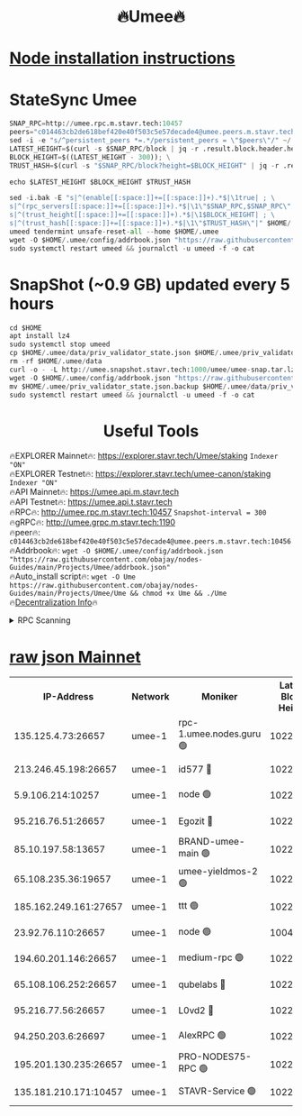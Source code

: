<h1 align="center"> 🔥Umee🔥</h1>


[Node installation instructions](https://github.com/obajay/nodes-Guides/tree/main/Projects/Umee)
=
# StateSync Umee
```python
SNAP_RPC=http://umee.rpc.m.stavr.tech:10457
peers="c014463cb2de618bef420e40f503c5e57decade4@umee.peers.m.stavr.tech:10456"
sed -i -e "s/^persistent_peers *=.*/persistent_peers = \"$peers\"/" ~/.umee/config/config.toml
LATEST_HEIGHT=$(curl -s $SNAP_RPC/block | jq -r .result.block.header.height); \
BLOCK_HEIGHT=$((LATEST_HEIGHT - 300)); \
TRUST_HASH=$(curl -s "$SNAP_RPC/block?height=$BLOCK_HEIGHT" | jq -r .result.block_id.hash)

echo $LATEST_HEIGHT $BLOCK_HEIGHT $TRUST_HASH

sed -i.bak -E "s|^(enable[[:space:]]+=[[:space:]]+).*$|\1true| ; \
s|^(rpc_servers[[:space:]]+=[[:space:]]+).*$|\1\"$SNAP_RPC,$SNAP_RPC\"| ; \
s|^(trust_height[[:space:]]+=[[:space:]]+).*$|\1$BLOCK_HEIGHT| ; \
s|^(trust_hash[[:space:]]+=[[:space:]]+).*$|\1\"$TRUST_HASH\"|" $HOME/.umee/config/config.toml
umeed tendermint unsafe-reset-all --home $HOME/.umee
wget -O $HOME/.umee/config/addrbook.json "https://raw.githubusercontent.com/obajay/nodes-Guides/main/Projects/Umee/addrbook.json"
sudo systemctl restart umeed && journalctl -u umeed -f -o cat
```
# SnapShot (~0.9 GB) updated every 5 hours
```python
cd $HOME
apt install lz4
sudo systemctl stop umeed
cp $HOME/.umee/data/priv_validator_state.json $HOME/.umee/priv_validator_state.json.backup
rm -rf $HOME/.umee/data
curl -o - -L http://umee.snapshot.stavr.tech:1000/umee/umee-snap.tar.lz4 | lz4 -c -d - | tar -x -C $HOME/.umee --strip-components 2
wget -O $HOME/.umee/config/addrbook.json "https://raw.githubusercontent.com/obajay/nodes-Guides/main/Projects/Umee/addrbook.json"
mv $HOME/.umee/priv_validator_state.json.backup $HOME/.umee/data/priv_validator_state.json
sudo systemctl restart umeed && journalctl -u umeed -f -o cat
```
 <h1 align="center"> Useful Tools</h1>

🔥EXPLORER Mainnet🔥:      https://explorer.stavr.tech/Umee/staking             `Indexer "ON"` \
🔥EXPLORER Testnet🔥:        https://explorer.stavr.tech/umee-canon/staking      `Indexer "ON"` \
🔥API Mainnet🔥:                   https://umee.api.m.stavr.tech \
🔥API Testnet🔥:                     https://umee.api.t.stavr.tech \
🔥RPC🔥:                                   http://umee.rpc.m.stavr.tech:10457                     `Snapshot-interval = 300` \
🔥gRPC🔥:                              http://umee.grpc.m.stavr.tech:1190 \
🔥peer🔥:                     `c014463cb2de618bef420e40f503c5e57decade4@umee.peers.m.stavr.tech:10456` \
🔥Addrbook🔥:    ```wget -O $HOME/.umee/config/addrbook.json "https://raw.githubusercontent.com/obajay/nodes-Guides/main/Projects/Umee/addrbook.json"``` \
🔥Auto_install script🔥: ```wget -O Ume https://raw.githubusercontent.com/obajay/nodes-Guides/main/Projects/Umee/Ume && chmod +x Ume && ./Ume``` \
🔥[Decentralization Info](https://github.com/obajay/StateSync-snapshots/tree/main/Projects/Umee/Decentralization)🔥

<details>
<summary>RPC Scanning</summary>

<h2 align="center"> We scan nodes in real time every 4 hours. And we provide the final result of RPC endpoints.
We cannot influence the operation of these nodes in any way. </h2>


```python
If Voting Power is higher than 0 --> then the Node is a validator of the network and may be subject to attack and be a potential threat to the chain.
```
```python
We marked such validators with a red symbol
```

</details>

[raw json Mainnet](https://rpc-check.umeem.stavr.tech/umeem/rpc-umeem-result.json)
=



<table><tr><th>IP-Address</th><th>Network</th><th>Moniker</th><th>Latest Block Height</th><th>Earliest Block Height</th><th>Catching Up</th><th>Tx Index</th><th>Voting Power</th><th>Scan Time</th></tr><tr><td>135.125.4.73:26657</td><td>umee-1</td><td>rpc-1.umee.nodes.guru 🟢</td><td>10228777</td><td>5167386</td><td>False</td><td>on</td><td>0</td><td>2024-01-21T01:02:14.882130806UTC</td></tr><tr><td>213.246.45.198:26657</td><td>umee-1</td><td>id577 🔴</td><td>10228763</td><td>7100001</td><td>False</td><td>on</td><td>35102522</td><td>2024-01-21T01:00:47.634241452UTC</td></tr><tr><td>5.9.106.214:10257</td><td>umee-1</td><td>node 🟢</td><td>10228773</td><td>7942001</td><td>False</td><td>on</td><td>0</td><td>2024-01-21T01:01:49.499281489UTC</td></tr><tr><td>95.216.76.51:26657</td><td>umee-1</td><td>Egozit 🔴</td><td>10228777</td><td>8262001</td><td>False</td><td>off</td><td>38350030</td><td>2024-01-21T01:02:12.489501419UTC</td></tr><tr><td>85.10.197.58:13657</td><td>umee-1</td><td>BRAND-umee-main 🟢</td><td>10228766</td><td>8427832</td><td>False</td><td>on</td><td>0</td><td>2024-01-21T01:01:05.194695071UTC</td></tr><tr><td>65.108.235.36:19657</td><td>umee-1</td><td>umee-yieldmos-2 🟢</td><td>10228756</td><td>9575548</td><td>False</td><td>on</td><td>0</td><td>2024-01-21T01:00:08.279338299UTC</td></tr><tr><td>185.162.249.161:27657</td><td>umee-1</td><td>ttt 🟢</td><td>10228771</td><td>9733423</td><td>False</td><td>on</td><td>0</td><td>2024-01-21T01:01:34.626173501UTC</td></tr><tr><td>23.92.76.110:26657</td><td>umee-1</td><td>node 🟢</td><td>10046600</td><td>9953901</td><td>False</td><td>on</td><td>0</td><td>2024-01-21T01:02:57.512182717UTC</td></tr><tr><td>194.60.201.146:26657</td><td>umee-1</td><td>medium-rpc 🟢</td><td>10225955</td><td>9984137</td><td>False</td><td>on</td><td>0</td><td>2024-01-21T01:00:54.310329473UTC</td></tr><tr><td>65.108.106.252:26657</td><td>umee-1</td><td>qubelabs 🔴</td><td>10228766</td><td>10042989</td><td>False</td><td>on</td><td>36816201</td><td>2024-01-21T01:01:05.582732376UTC</td></tr><tr><td>95.216.77.56:26657</td><td>umee-1</td><td>L0vd2 🔴</td><td>10228781</td><td>10128781</td><td>False</td><td>off</td><td>37466044</td><td>2024-01-21T01:02:36.259011438UTC</td></tr><tr><td>94.250.203.6:26697</td><td>umee-1</td><td>AlexRPC 🟢</td><td>10228764</td><td>10132001</td><td>False</td><td>on</td><td>0</td><td>2024-01-21T01:01:00.844211606UTC</td></tr><tr><td>195.201.130.235:26657</td><td>umee-1</td><td>PRO-NODES75-RPC 🟢</td><td>10228773</td><td>10190089</td><td>False</td><td>on</td><td>0</td><td>2024-01-21T01:01:47.146824328UTC</td></tr><tr><td>135.181.210.171:10457</td><td>umee-1</td><td>STAVR-Service 🟢</td><td>10228779</td><td>10227001</td><td>False</td><td>on</td><td>0</td><td>2024-01-21T01:02:25.552393419UTC</td></tr></table>
